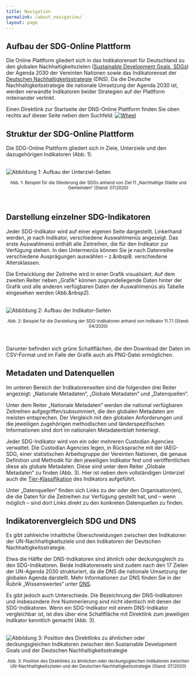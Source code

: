 ```yaml
---
title: Navigation
permalink: /about_navigation/
layout: page
---
```


## Aufbau der SDG-Online Plattform

Die Online Plattform gliedert sich in das Indikatorenset für Deutschland zu den globalen Nachhaltigkeitszielen ([Sustainable Development Goals, SDGs](https://www.un.org/sustainabledevelopment/sustainable-development-goals/)) der Agenda 2030 der Vereinten Nationen sowie das Indikatorenset der [Deutschen Nachhaltigkeitsstrategie](https://www.bundesregierung.de/breg-de/themen/nachhaltigkeitspolitik/eine-strategie-begleitet-uns/die-deutsche-nachhaltigkeitsstrategie) (DNS). Da die Deutsche Nachhaltigkeitsstrategie die nationale Umsetzung der Agenda 2030 ist, werden verwandte Indikatoren beider Strategien auf der Plattform miteinander verlinkt.

Einen Direktlink zur Startseite der DNS-Online Plattform finden Sie oben rechts auf dieser Seite neben dem Suchfeld: [<img src="https://g205sdgs.github.io/sdg-indicators/assets/img/about/DNS Wheel.png" alt="Wheel">](https://sustainabledevelopment-deutschland.github.io)

## Struktur der SDG-Online Plattform

Die SDG-Online Plattform gliedert sich in Ziele, Unterziele und den dazugehörigen Indikatoren (Abb. 1).

<br>
<img src="https://g205SDGs.github.io/sdg-indicators/assets/img/about/target_page.PNG" alt="Abbildung 1: Aufbau der Unterziel-Seiten" class="responsiveImg">

<p style="text-align:center">
<small> Abb. 1: Beispiel für die Gliederung der SDGs anhand von Ziel 11 „Nachhaltige Städte und Gemeinden“ (Stand: 07/2020)</small>
</p>
<br>

## Darstellung einzelner SDG-Indikatoren

Jeder SDG-Indikator wird auf einer eigenen Seite dargestellt. Linkerhand werden, je nach Indikator, verschiedene Auswahlmenüs angezeigt. Das erste Auswahlmenü enthält alle Zeitreihen, die für den Indikator zur Verfügung stehen. In den Untermenüs können Sie je nach Datenreihe verschiedene Ausprägungen auswählen – z.&nbspB. verschiedene Altersklassen.

Die Entwicklung der Zeitreihe wird in einer Grafik visualisiert. Auf dem zweiten Reiter neben „Grafik“ können zugrundeliegende Daten hinter der Grafik und alle anderen verfügbaren Daten der Auswahlmenüs als Tabelle eingesehen werden (Abb.&nbsp2).

<br>
<img src="https://g205SDGs.github.io/sdg-indicators/assets/img/about/indicator_page.PNG" alt="Abbildung 2: Aufbau der Indikator-Seiten" class="responsiveImg">

<p style="text-align:center">
<small> Abb. 2: Beispiel für die Darstellung der SDG-Indikatoren anhand von Indikator 11.7.1 (Stand: 04/2020)</small>
</p>
<br>

Darunter befinden sich grüne Schaltflächen, die den Download der Daten im CSV-Format und im Falle der Grafik auch als PNG-Datei ermöglichen.

## Metadaten und Datenquellen

Im unteren Bereich der Indikatorenseiten sind die folgenden drei Reiter angezeigt: „Nationale Metadaten“, „Globale Metadaten“ und „Datenquellen“.

Unter dem Reiter „Nationale Metadaten“ werden die national verfügbaren Zeitreihen aufgegriffen/subsummiert, die den globalen Metadaten am meisten entsprechen. Der Vergleich mit den globalen Anforderungen und die jeweiligen zugehörigen methodischen und länderspezifischen Informationen sind dort im nationalen Metadatenblatt hinterlegt.

Jeder SDG-Indikator wird von ein oder mehreren Custodian Agencies verwaltet. Die Custodian Agencies legen, in Rücksprache mit der IAEG-SDG, einer statistischen Arbeitsgruppe der Vereinten Nationen, die genaue Definition und Methodik für den jeweiligen Indikator fest und veröffentlichen diese als globale Metadaten. Diese sind unter dem Reiter „Globale Metadaten“ zu finden (Abb. 3). Hier ist neben dem vollständigen Unterziel auch die [Tier-Klassifikation](https://unstats.un.org/sdgs/iaeg-sdgs/tier-classification/) des Indikators aufgeführt.

Unter „Datenquellen“ finden sich Links zu der oder den Organisation(en), die die Daten für die Zeitreihen zur Verfügung gestellt hat, und – wenn möglich – sind dort Links direkt zu den konkreten Datenquellen zu finden.

## Indikatorenvergleich SDG und DNS

Es gibt zahlreiche inhaltliche Überschneidungen zwischen den Indikatoren der UN-Nachhaltigkeitsziele und den Indikatoren der Deutschen Nachhaltigkeitsstrategie.

Etwa die Hälfte der DNS-Indikatoren sind ähnlich oder deckungsgleich zu den SDG-Indikatoren. Beide Indikatorensets sind zudem nach den 17 Zielen der UN-Agenda 2030 strukturiert, da die DNS die nationale Umsetzung der globalen Agenda darstellt. Mehr Informationen zur DNS finden Sie in der Rubrik „Wissenswertes“ unter [DNS](https://sustainabledevelopment-deutschland.github.io/facts_dns).

Es gibt jedoch auch Unterschiede. Die Bezeichnung der DNS-Indikatoren und insbesondere ihre Nummerierung sind nicht identisch mit denen der SDG-Indikatoren. Wenn ein SDG-Indikator mit einem DNS-Indikator vergleichbar ist, ist dies über eine Schaltfläche mit Direktlink zum jeweiligen Indikator kenntlich gemacht (Abb. 3).

<br>
<img src="https://g205SDGs.github.io/sdg-indicators/assets/img/about/navigation_dns.PNG" alt="Abbildung 3: Position des Direktlinks zu ähnlichen oder deckungsgleichen Indikatoren zwischen den Sustainable Development Goals und der Deutschen Nachhaltigkeitsstrategie" class="responsiveImg">

<p style="text-align:center">
<small> Abb. 3: Position des Direktlinks zu ähnlichen oder deckungsgleichen Indikatoren zwischen UN-Nachhaltigkeitszielen und der Deutschen Nachhaltigkeitsstrategie (Stand: 07/2020)</small>
</p>
<br>
